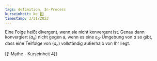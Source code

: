 ```yaml
---
tags: definition, In-Process
kurseinheit: ke_4️⃣
timestamp: 3/31/2023
---
```

Eine Folge heißt divergent, wenn sie nicht konvergent ist. Genau dann konvergiert $(a_{n})$ nicht gegen a, wenn es eine $\varepsilon_{0}$-Umgebung von $a$ so gibt, dass eine Teilfolge von $(a_{n})$ vollständig außerhalb von Ihr liegt.


[[! Mathe - Kurseinheit 4]]